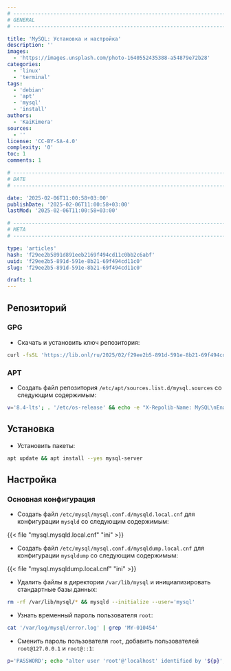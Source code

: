```yaml
---
# -------------------------------------------------------------------------------------------------------------------- #
# GENERAL
# -------------------------------------------------------------------------------------------------------------------- #

title: 'MySQL: Установка и настройка'
description: ''
images:
  - 'https://images.unsplash.com/photo-1640552435388-a54879e72b28'
categories:
  - 'linux'
  - 'terminal'
tags:
  - 'debian'
  - 'apt'
  - 'mysql'
  - 'install'
authors:
  - 'KaiKimera'
sources:
  - ''
license: 'CC-BY-SA-4.0'
complexity: '0'
toc: 1
comments: 1

# -------------------------------------------------------------------------------------------------------------------- #
# DATE
# -------------------------------------------------------------------------------------------------------------------- #

date: '2025-02-06T11:00:58+03:00'
publishDate: '2025-02-06T11:00:58+03:00'
lastMod: '2025-02-06T11:00:58+03:00'

# -------------------------------------------------------------------------------------------------------------------- #
# META
# -------------------------------------------------------------------------------------------------------------------- #

type: 'articles'
hash: 'f29ee2b5891d891eeb2169f494cd11c0bb2c6abf'
uuid: 'f29ee2b5-891d-591e-8b21-69f494cd11c0'
slug: 'f29ee2b5-891d-591e-8b21-69f494cd11c0'

draft: 1
---
```




<!--more-->

## Репозиторий

### GPG

- Скачать и установить ключ репозитория:

```bash
curl -fsSL 'https://lib.onl/ru/2025/02/f29ee2b5-891d-591e-8b21-69f494cd11c0/mysql.asc' | gpg --dearmor -o '/etc/apt/keyrings/mysql.gpg'
```

### APT

- Создать файл репозитория `/etc/apt/sources.list.d/mysql.sources` со следующим содержимым:

```bash
v='8.4-lts'; . '/etc/os-release' && echo -e "X-Repolib-Name: MySQL\nEnabled: yes\nTypes: deb\nURIs: http://repo.mysql.com/apt/${ID}\n#URIs: https://mirror.yandex.ru/mirrors/repo.mysql.com/apt/${ID}\nSuites: ${VERSION_CODENAME}\nComponents: mysql-${v}\nArchitectures: $( dpkg --print-architecture )\nSigned-By: /etc/apt/keyrings/mysql.gpg\n" | tee '/etc/apt/sources.list.d/mysql.sources' > '/dev/null'
```

## Установка

- Установить пакеты:

```bash
apt update && apt install --yes mysql-server
```

## Настройка

### Основная конфигурация

- Создать файл `/etc/mysql/mysql.conf.d/mysqld.local.cnf` для конфигурации `mysqld` со следующим содержимым:

{{< file "mysql.mysqld.local.cnf" "ini" >}}

- Создать файл `/etc/mysql/mysql.conf.d/mysqldump.local.cnf` для конфигурации `mysqldump` со следующим содержимым:

{{< file "mysql.mysqldump.local.cnf" "ini" >}}

- Удалить файлы в директории `/var/lib/mysql` и инициализировать стандартные базы данных:

```bash
rm -rf /var/lib/mysql/* && mysqld --initialize --user='mysql'
```

- Узнать временный пароль пользователя `root`:

```bash
cat '/var/log/mysql/error.log' | grep 'MY-010454'
```

- Сменить пароль пользователя `root`, добавить пользователей `root@127.0.0.1` и `root@::1`:

```bash
p='PASSWORD'; echo "alter user 'root'@'localhost' identified by '${p}'; create user 'root'@'127.0.0.1' identified by '${p}'; create user 'root'@'::1' identified by '${p}';" | mariadb --user='root' --password --connect-expired-password
```
